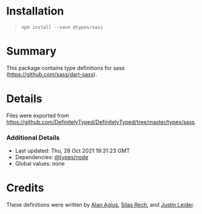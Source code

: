 # Installation
> `npm install --save @types/sass`

# Summary
This package contains type definitions for sass (https://github.com/sass/dart-sass).

# Details
Files were exported from https://github.com/DefinitelyTyped/DefinitelyTyped/tree/master/types/sass.

### Additional Details
 * Last updated: Thu, 28 Oct 2021 19:31:23 GMT
 * Dependencies: [@types/node](https://npmjs.com/package/@types/node)
 * Global values: none

# Credits
These definitions were written by [Alan Agius](https://github.com/alan-agius4), [Silas Rech](https://github.com/lenovouser), and [Justin Leider](https://github.com/jleider).
